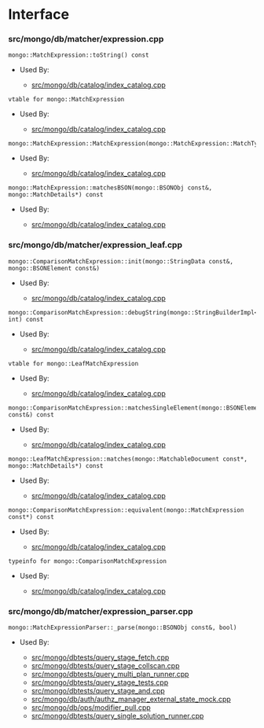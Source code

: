 
# Interface

### src/mongo/db/matcher/expression.cpp

<div></div>

    mongo::MatchExpression::toString() const

- Used By:

    - [src/mongo/db/catalog/index\_catalog.cpp](../../../storage\_layer\_structure)

<div></div>

    vtable for mongo::MatchExpression

- Used By:

    - [src/mongo/db/catalog/index\_catalog.cpp](../../../storage\_layer\_structure)

<div></div>

    mongo::MatchExpression::MatchExpression(mongo::MatchExpression::MatchType)

- Used By:

    - [src/mongo/db/catalog/index\_catalog.cpp](../../../storage\_layer\_structure)

<div></div>

    mongo::MatchExpression::matchesBSON(mongo::BSONObj const&, mongo::MatchDetails*) const

- Used By:

    - [src/mongo/db/catalog/index\_catalog.cpp](../../../storage\_layer\_structure)

### src/mongo/db/matcher/expression\_leaf.cpp

<div></div>

    mongo::ComparisonMatchExpression::init(mongo::StringData const&, mongo::BSONElement const&)

- Used By:

    - [src/mongo/db/catalog/index\_catalog.cpp](../../../storage\_layer\_structure)

<div></div>

    mongo::ComparisonMatchExpression::debugString(mongo::StringBuilderImpl<mongo::TrivialAllocator>&, int) const

- Used By:

    - [src/mongo/db/catalog/index\_catalog.cpp](../../../storage\_layer\_structure)

<div></div>

    vtable for mongo::LeafMatchExpression

- Used By:

    - [src/mongo/db/catalog/index\_catalog.cpp](../../../storage\_layer\_structure)

<div></div>

    mongo::ComparisonMatchExpression::matchesSingleElement(mongo::BSONElement const&) const

- Used By:

    - [src/mongo/db/catalog/index\_catalog.cpp](../../../storage\_layer\_structure)

<div></div>

    mongo::LeafMatchExpression::matches(mongo::MatchableDocument const*, mongo::MatchDetails*) const

- Used By:

    - [src/mongo/db/catalog/index\_catalog.cpp](../../../storage\_layer\_structure)

<div></div>

    mongo::ComparisonMatchExpression::equivalent(mongo::MatchExpression const*) const

- Used By:

    - [src/mongo/db/catalog/index\_catalog.cpp](../../../storage\_layer\_structure)

<div></div>

    typeinfo for mongo::ComparisonMatchExpression

- Used By:

    - [src/mongo/db/catalog/index\_catalog.cpp](../../../storage\_layer\_structure)

### src/mongo/db/matcher/expression\_parser.cpp

<div></div>

    mongo::MatchExpressionParser::_parse(mongo::BSONObj const&, bool)

- Used By:

    - [src/mongo/dbtests/query\_stage\_fetch.cpp](../../../unit\_tests)
    - [src/mongo/dbtests/query\_stage\_collscan.cpp](../../../unit\_tests)
    - [src/mongo/dbtests/query\_multi\_plan\_runner.cpp](../../../unit\_tests)
    - [src/mongo/dbtests/query\_stage\_tests.cpp](../../../unit\_tests)
    - [src/mongo/dbtests/query\_stage\_and.cpp](../../../unit\_tests)
    - [src/mongo/db/auth/authz\_manager\_external\_state\_mock.cpp](../../../authorization)
    - [src/mongo/db/ops/modifier\_pull.cpp](../../../update\_system)
    - [src/mongo/dbtests/query\_single\_solution\_runner.cpp](../../../unit\_tests)
